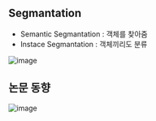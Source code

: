 ## Segmantation
* Semantic Segmantation : 객체를 찾아줌
* Instace Segmantation : 객체끼리도 분류

![image](https://user-images.githubusercontent.com/63588046/165006076-d194ec8a-4bf9-4ef4-9c34-5aa2741052c7.png)


## 논문 동향

![image](https://user-images.githubusercontent.com/63588046/165006202-522721d1-a93b-4b03-a44e-906f8c5f8f7e.png)
